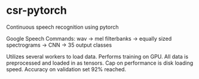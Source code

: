 # csr-pytorch
 Continuous speech recognition using pytorch

Google Speech Commands:
 wav -> mel filterbanks -> equally sized spectrograms -> CNN -> 35 output classes

 
 Utilizes several workers to load data.
 Performs training on GPU.
 All data is preprocessed and loaded in as tensors.
 Cap on performance is disk loading speed.
 Accuracy on validation set 92% reached.
